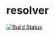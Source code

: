 # resolver

[![Build Status](https://travis-ci.org/dmulcahey/resolver.svg?branch=master)](https://travis-ci.org/dmulcahey/resolver)

